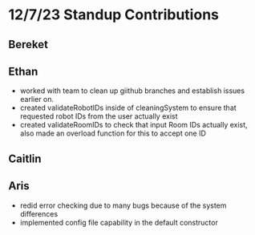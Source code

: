# 12/7/23 Standup Contributions

## Bereket


## Ethan
- worked with team to clean up giithub branches and establish issues earlier on.
- created validateRobotIDs inside of cleaningSystem to ensure that requested robot IDs from the user actually exist
- created validateRoomIDs to check that input Room IDs actually exist, also made an overload function for this to accept one ID

## Caitlin


## Aris
- redid error checking due to many bugs because of the system differences
- implemented config file capability in the default constructor
